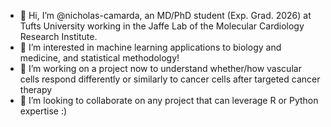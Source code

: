 - 👋 Hi, I’m @nicholas-camarda, an MD/PhD student (Exp. Grad. 2026) at Tufts University working in the Jaffe Lab of the Molecular Cardiology Research Institute.
- 👀 I’m interested in machine learning applications to biology and medicine, and statistical methodology!
- 🌱 I’m working on a project now to understand whether/how vascular cells respond differently or similarly to cancer cells after targeted cancer therapy
- 💞️ I’m looking to collaborate on any project that can leverage R or Python expertise :) 

<!---
nicholas-camarda/nicholas-camarda is a ✨ special ✨ repository because its `README.md` (this file) appears on your GitHub profile.
You can click the Preview link to take a look at your changes.
--->
